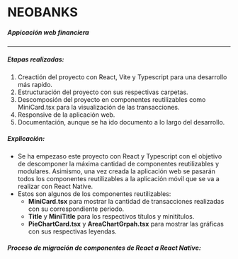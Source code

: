 # NEOBANKS
##### Appicación web financiera
___

##### Etapas realizadas:
1. Creactión del proyecto con React, Vite y Typescript para una desarrollo más rapido.
2. Estructuración del proyecto con sus respectivas carpetas.
3. Descomposión del proyecto en componentes reutilizables como MiniCard.tsx para la
 visualización de las transacciones.
4. Responsive de la aplicación web.
5. Documentación, aunque se ha ido documento a lo largo del desarrollo.

##### Explicación:
- Se ha empezaso este proyecto con React y Typescript con el objetivo de descomponer la máxima cantidad de componentes reutilizables y modulares. Asimismo, una vez creada la aplicación web se pasarán todos los componentes reutilizables a la aplicación móvil que se va a realizar con React Native.
- Estos son algunos de los componentes reutilizables:
    - **MiniCard.tsx** para mostrar la cantidad de transacciones realizadas con su correspondiente periodo.
    - **Title**  y **MiniTitle** para los respectivos títulos y minitítulos.
    - **PieChartCard.tsx** y **AreaChartGrpah.tsx** para mostrar las gráficas con sus respectivas leyendas.

##### Proceso de migración de componentes de React a React Native:
